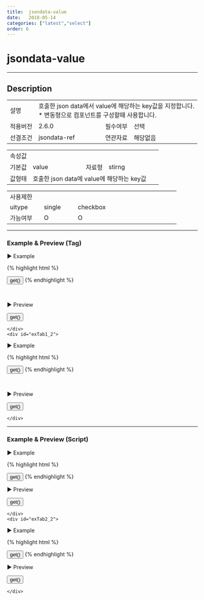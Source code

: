 ```yaml
---
title:  jsondata-value
date:   2018-05-14
categories: ["latest","select"]
order: 6
---
```


jsondata-value
===

---

## Description

<table style="width:100%">
    <colgroup>
        <col width="15%"/>
        <col width="35%"/>
        <col width="15%"/>
        <col width="35%"/>
    </colgroup>
    <tr>
        <td class="tdTitle">설명</td>
        <td colspan="3">
            호출한 json data에서 value에 해당하는 key값을 지정합니다.<br>
            * 변동형으로 컴포넌트를 구성할때 사용합니다.
        </td>
    </tr>
    <tr>
        <td class="tdTitle">적용버전</td>
        <td>2.6.0</td>
        <td class="tdTitle">필수여부</td>
        <td>선택</td>
    </tr>
    <tr>
        <td class="tdTitle">선결조건</td>
        <td>jsondata-ref</td>
        <td class="tdTitle">연관자료</td>
        <td>해당없음</td>
    </tr>
</table>
<table style="width:100%">
    <colgroup>
        <col width="15%"/>
        <col width="35%"/>
        <col width="15%"/>
        <col width="35%"/>
    </colgroup>
    <tr>
        <td class="tdTitle tdBg" colspan="4">속성값</td>
    </tr>
    <tr>
        <td class="tdTitle">기본값</td>
        <td>value</td>
        <td class="tdTitle">자료형</td>
        <td>stirng</td>
    </tr>
    <tr>
        <td class="tdTitle">값형태</td>
        <td colspan="3">호출한 json data에 value에 해당하는 key값</td>
    </tr>
</table>
<table style="width:100%">
    <colgroup>
        <col width="20%"/>
        <col width="20%"/>
        <col width="20%"/>
        <col width="20%"/>
        <col width="20%"/>
    </colgroup>
    <tr>
        <td class="tdTitle tdBg" colspan="5">사용제한</td>
    </tr>
    <tr>
        <td>uitype</td>
        <td class="tdCenter">single</td>
        <td class="tdCenter">checkbox</td>
        <td></td>
        <td></td>
    </tr>
    <tr>
        <td>가능여부</td>
        <td class="tdBlue tdCenter">O</td>
        <td class="tdBlue tdCenter">O</td>
        <td></td>
        <td></td>
    </tr>
</table>

---
### Example & Preview (Tag)

<script>
    var jsondata = [
        {text : 'input', valueKey : 'iValue'},
        {text : 'picker', valueKey : 'pValue'},
        {text : 'radio', valueKey : 'rValue'},
        {text : 'checkbox', valueKey : 'cValue'}
    ];
</script>

<sbux-tabs id="exTab1" name="exTab1" uitype="normal" title-target-id-array="exTab1_1^exTab1_2" title-text-array="single(변동형)^checkbox(변동형)" is-scrollable="false">
</sbux-tabs>
<div class="tab-content">
    <div id="exTab1_1">

▶ Example

{% highlight html %}
<script>
    var jsondata = [
        {text : 'input', valueKey : 'iValue'},
        {text : 'picker', valueKey : 'pValue'},
        {text : 'radio', valueKey : 'rValue'},
        {text : 'checkbox', valueKey : 'cValue'}
    ];
</script>
<sbux-select id="sbIdx1_1" name="sbTagNm1_1" uitype="single" jsondata-ref="jsondata" jsondata-value="valueKey"></sbux-select>
<input type="button" value="get()" onclick="alert(SBUxMethod.get('sbTagNm1_1'))">
{% endhighlight %}

<br>

▶ Preview 

<sbux-select id="sbIdx1_1" name="sbTagNm1_1" uitype="single" jsondata-ref="jsondata" jsondata-value="valueKey"></sbux-select>
<input type="button" value="get()" onclick="alert(SBUxMethod.get('sbTagNm1_1'))">

    </div>
    <div id="exTab1_2">

▶ Example

{% highlight html %}
<script>
    var jsondata = [
        {text : 'input', valueKey : 'iValue'},
        {text : 'picker', valueKey : 'pValue'},
        {text : 'radio', valueKey : 'rValue'},
        {text : 'checkbox', valueKey : 'cValue'}
    ];
</script>
<sbux-select id="sbIdx1_2" name="sbTagNm1_2" uitype="checkbox" jsondata-ref="jsondata" jsondata-value="valueKey"></sbux-select>
<input type="button" value="get()" onclick="alert(SBUxMethod.get('sbTagNm1_2'))">
{% endhighlight %}

<br>

▶ Preview 

<sbux-select id="sbIdx1_2" name="sbTagNm1_2" uitype="checkbox" jsondata-ref="jsondata" jsondata-value="valueKey"></sbux-select>
<input type="button" value="get()" onclick="alert(SBUxMethod.get('sbTagNm1_2'))">

    </div>
</div>

---
### Example & Preview (Script)

<sbux-tabs id="exTab2" name="exTab2" uitype="normal" title-target-id-array="exTab2_1^exTab2_2" title-text-array="single(변동형)^checkbox(변동형)" is-scrollable="false">
</sbux-tabs>
<div class="tab-content">
    <div id="exTab2_1">

▶ Example

{% highlight html %}
<div id="sbArea2_1"></div>
<input type="button" value="get()" onclick="alert(SBUxMethod.get('sbScriptNm2_1'))">
<script>
    var jsondata = [
        {text : 'input', valueKey : 'iValue'},
        {text : 'picker', valueKey : 'pValue'},
        {text : 'radio', valueKey : 'rValue'},
        {text : 'checkbox', valueKey : 'cValue'}
    ];
    $(document).ready(function(){
        $('#sbArea2_1').sbSelect({
            name : 'sbScriptNm2_1',
            uitype : 'single',
            jsondataRef : 'jsondata',
            jsondataValue : 'valueKey'
        });
    }); 
</script>
{% endhighlight %}

<br>

▶ Preview 

<div id="sbArea2_1"></div>
<input type="button" value="get()" onclick="alert(SBUxMethod.get('sbScriptNm2_1'))">
<script>
    $(document).ready(function(){
        $('#sbArea2_1').sbSelect({
            name : 'sbScriptNm2_1',
            uitype : 'single',
            jsondataRef : 'jsondata',
            jsondataValue : 'valueKey'
        });
    }); 
</script>

    </div>
    <div id="exTab2_2">

▶ Example

{% highlight html %}
<div id="sbArea2_2"></div>
<input type="button" value="get()" onclick="alert(SBUxMethod.get('sbScriptNm2_2'))">
<script>
    var jsondata = [
        {text : 'input', valueKey : 'iValue'},
        {text : 'picker', valueKey : 'pValue'},
        {text : 'radio', valueKey : 'rValue'},
        {text : 'checkbox', valueKey : 'cValue'}
    ];
    $(document).ready(function(){
        $('#sbArea2_2').sbSelect({
            name : 'sbScriptNm2_2',
            uitype : 'checkbox',
            jsondataRef : 'jsondata',
            jsondataValue : 'valueKey'
        });
    }); 
</script>
{% endhighlight %}

<br>

▶ Preview 

<div id="sbArea2_2"></div>
<input type="button" value="get()" onclick="alert(SBUxMethod.get('sbScriptNm2_2'))">
<script>
    $(document).ready(function(){
        $('#sbArea2_2').sbSelect({
            name : 'sbScriptNm2_2',
            uitype : 'checkbox',
            jsondataRef : 'jsondata',
            jsondataValue : 'valueKey'
        });
    }); 
</script>

    </div>
</div>